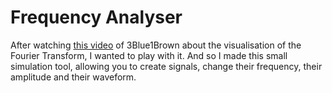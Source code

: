 # Frequency Analyser

After watching [this video](https://www.youtube.com/watch?v=spUNpyF58BY) of 3Blue1Brown about the visualisation of the Fourier Transform, I wanted to play with it. And so I made this small simulation tool, allowing you to create signals, change their frequency, their amplitude and their waveform.
